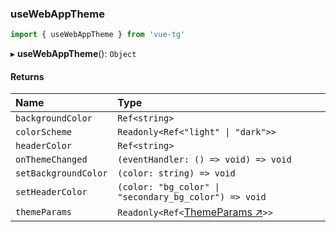 ### useWebAppTheme

```ts
import { useWebAppTheme } from 'vue-tg'
```

▸ **useWebAppTheme**(): `Object`

#### Returns

| Name                 | Type                                                                                   |
| :------------------- | :------------------------------------------------------------------------------------- |
| `backgroundColor`    | `Ref<string>`                                                                          |
| `colorScheme`        | `Readonly<Ref<"light" \| "dark">>`                                                     |
| `headerColor`        | `Ref<string>`                                                                          |
| `onThemeChanged`     | `(eventHandler: () => void) => void`                                                   |
| `setBackgroundColor` | `(color: string) => void`                                                              |
| `setHeaderColor`     | `(color: "bg_color" \| "secondary_bg_color") => void`                                  |
| `themeParams`        | `Readonly<Ref<`[ThemeParams ↗](https://core.telegram.org/bots/webapps#themeparams)`>>` |
